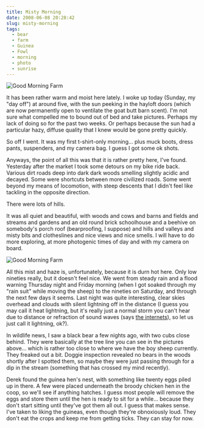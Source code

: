 ```yaml
---
title: Misty Morning
date: 2008-06-08 20:28:42
slug: misty-morning
tags:
  - bear
  - farm
  - Guinea
  - Fowl
  - morning
  - photo
  - sunrise
---
```


![Good Morning Farm](2562453316.jpg)

It has been rather warm and moist here lately. I woke up today
(Sunday, my "day off") at around five, with the sun peeking in the
hayloft doors (which are now permanently open to ventilate the goat
butt barn scent). I'm not sure what compelled me to bound out of
bed and take pictures. Perhaps my lack of doing so for the past two
weeks. Or perhaps because the sun had a particular hazy, diffuse
quality that I knew would be gone pretty quickly.

So off I went. It was my first t-shirt-only morning... plus muck
boots, dress pants, suspenders, and my camera bag. I guess I got
some ok shots.

Anyways, the point of all this was that it is rather pretty here,
I've found. Yesterday after the market I took some detours on my
bike ride back. Various dirt roads deep into dark dark woods
smelling slightly acidic and decayed. Some were shortcuts between
more civilized roads. Some went beyond my means of locomotion, with
steep descents that I didn't feel like tackling in the opposite
direction.

There were lots of hills.

It was all quiet and beautiful, with woods and cows and barns and
fields and streams and gardens and an old round brick schoolhouse
and a beehive on somebody's porch roof (bearproofing, I suppose)
and hills and valleys and misty bits and clotheslines and nice
views and nice smells. I will have to do more exploring, at more
photogenic times of day and with my camera on board.

![Good Morning Farm](2561639437.jpg)

All this mist and haze is, unfortunately, because it is durn hot
here. Only low nineties really, but it doesn't feel nice. We went
from steady rain and a flood warning Thursday night and Friday
morning (when I got soaked through my "rain suit" while moving the
sheep) to the nineties on Saturday, and through the next few days
it seems. Last night was quite interesting, clear skies overhead
and clouds with silent lightning off in the distance (I guess you
may call it heat lightning, but it's really just a normal storm you
can't hear due to distance or refraction of sound waves (says
[the internets](http://en.wikipedia.org/wiki/Heat_lightning)), so
let us just call it lightning, ok?).

In wildlife news, I saw a black bear a few nights ago, with two
cubs close behind. They were basically at the tree line you can see
in the pictures above... which is rather too close to where we have
the boy sheep currently. They freaked out a bit. Doggie inspection
revealed no bears in the woods shortly after I spotted them, so
maybe they were just passing through for a dip in the stream
(something that has crossed my mind recently).

Derek found the guinea hen's nest, with something like twenty eggs
piled up in there. A few were placed underneath the broody chicken
hen in the coop, so we'll see if anything hatches. I guess most
people will remove the eggs and store them until the hen is ready
to sit for a while... because they don't start sitting until
they've got them all out. I guess that makes sense. I've taken to
liking the guineas, even though they're obnoxiously loud. They
don't eat the crops and keep me from getting ticks. They can stay
for now.
